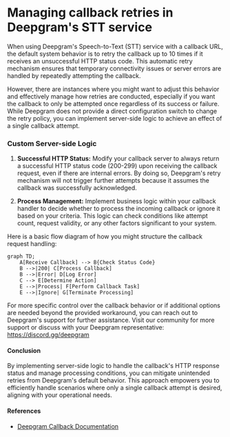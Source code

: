 # Managing callback retries in Deepgram's STT service

When using Deepgram's Speech-to-Text (STT) service with a callback URL, the default system behavior is to retry the callback up to 10 times if it receives an unsuccessful HTTP status code. This automatic retry mechanism ensures that temporary connectivity issues or server errors are handled by repeatedly attempting the callback.

However, there are instances where you might want to adjust this behavior and effectively manage how retries are conducted, especially if you want the callback to only be attempted once regardless of its success or failure. While Deepgram does not provide a direct configuration switch to change the retry policy, you can implement server-side logic to achieve an effect of a single callback attempt.

### Custom Server-side Logic

1. **Successful HTTP Status:** Modify your callback server to always return a successful HTTP status code (200-299) upon receiving the callback request, even if there are internal errors. By doing so, Deepgram's retry mechanism will not trigger further attempts because it assumes the callback was successfully acknowledged.

2. **Process Management:** Implement business logic within your callback handler to decide whether to process the incoming callback or ignore it based on your criteria. This logic can check conditions like attempt count, request validity, or any other factors significant to your system.

Here is a basic flow diagram of how you might structure the callback request handling:

```mermaid
graph TD;
    A[Receive Callback] --> B{Check Status Code}
    B -->|200| C[Process Callback]
    B -->|Error| D[Log Error]
    C --> E[Determine Action]
    E -->|Process| F[Perform Callback Task]
    E -->|Ignore| G[Terminate Processing]
```

For more specific control over the callback behavior or if additional options are needed beyond the provided workaround, you can reach out to Deepgram's support for further assistance. Visit our community for more support or discuss with your Deepgram representative: https://discord.gg/deepgram

#### Conclusion
By implementing server-side logic to handle the callback's HTTP response status and manage processing conditions, you can mitigate unintended retries from Deepgram's default behavior. This approach empowers you to efficiently handle scenarios where only a single callback attempt is desired, aligning with your operational needs.

#### References
- [Deepgram Callback Documentation](https://developers.deepgram.com/docs/callback)